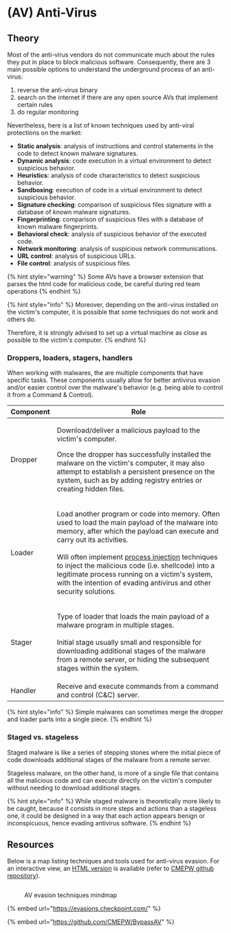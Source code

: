 # (AV) Anti-Virus

## Theory

Most of the anti-virus vendors do not communicate much about the rules they put in place to block malicious software. Consequently, there are 3 main possible options to understand the underground process of an anti-virus:

1. reverse the anti-virus binary
2. search on the internet if there are any open source AVs that implement certain rules
3. do regular monitoring

Nevertheless, here is a list of known techniques used by anti-viral protections on the market:

* **Static analysis**: analysis of instructions and control statements in the code to detect known malware signatures.
* **Dynamic analysis**: code execution in a virtual environment to detect suspicious behavior.
* **Heuristics**: analysis of code characteristics to detect suspicious behavior.
* **Sandboxing**: execution of code in a virtual environment to detect suspicious behavior.
* **Signature checking**: comparison of suspicious files signature with a database of known malware signatures.
* **Fingerprinting**: comparison of suspicious files with a database of known malware fingerprints.
* **Behavioral check**: analysis of suspicious behavior of the executed code.
* **Network monitoring**: analysis of suspicious network communications.
* **URL control**: analysis of suspicious URLs.
* **File control**: analysis of suspicious files.

{% hint style="warning" %}
Some AVs have a browser extension that parses the html code for malicious code, be careful during red team operations
{% endhint %}

{% hint style="info" %}
Moreover, depending on the anti-virus installed on the victim's computer, it is possible that some techniques do not work and others do.

Therefore, it is strongly advised to set up a virtual machine as close as possible to the victim's computer.
{% endhint %}

### Droppers, loaders, stagers, handlers

When working with malwares, the are multiple components that have specific tasks. These components usually allow for better antivirus evasion and/or easier control over the malware's behavior (e.g. being able to control it from a Command & Control).

| Component | Role                                                                                                                                                                                                                                                                                                                                                                                                                                                       |
| --------- | ---------------------------------------------------------------------------------------------------------------------------------------------------------------------------------------------------------------------------------------------------------------------------------------------------------------------------------------------------------------------------------------------------------------------------------------------------------- |
| Dropper   | <p>Download/deliver a malicious payload to the victim's computer.<br></p><p>Once the dropper has successfully installed the malware on the victim's computer, it may also attempt to establish a persistent presence on the system, such as by adding registry entries or creating hidden files.</p>                                                                                                                                                       |
| Loader    | <p>Load another program or code into memory. Often used to load the main payload of the malware into memory, after which the payload can execute and carry out its activities.<br><br>Will often implement <a href="process-injection.md">process injection</a> techniques to inject the malicious code (i.e. shellcode) into a legitimate process running on a victim's system, with the intention of evading antivirus and other security solutions.</p> |
| Stager    | <p>Type of loader that loads the main payload of a malware program in multiple stages. <br><br>Initial stage usually small and responsible for downloading additional stages of the malware from a remote server, or hiding the subsequent stages within the system.</p>                                                                                                                                                                                   |
| Handler   | Receive and execute commands from a command and control (C\&C) server.                                                                                                                                                                                                                                                                                                                                                                                     |

{% hint style="info" %}
Simple malwares can sometimes merge the dropper and loader parts into a single piece.
{% endhint %}

### Staged vs. stageless

Staged malware is like a series of stepping stones where the initial piece of code downloads additional stages of the malware from a remote server.&#x20;

Stageless malware, on the other hand, is more of a single file that contains all the malicious code and can execute directly on the victim's computer without needing to download additional stages.

{% hint style="info" %}
While staged malware is theoretically more likely to be caught, because it consists in more steps and actions than a stageless one, it could be designed in a way that each action appears benign or inconspicuous, hence evading antivirus software.
{% endhint %}

## Resources

Below is a map listing techniques and tools used for anti-virus evasion. For an interactive view, an [HTML version](https://cmepw.github.io/BypassAV/) is available (refer to [CMEPW github repository](https://github.com/CMEPW/BypassAV)).

<figure><img src="../../.gitbook/assets/Bypass-AV.svg" alt=""><figcaption><p>AV evasion techniques mindmap</p></figcaption></figure>

{% embed url="https://evasions.checkpoint.com/" %}

{% embed url="https://github.com/CMEPW/BypassAV" %}
